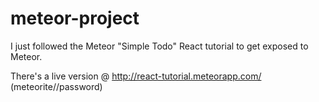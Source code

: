 # meteor-project

I just followed the Meteor "Simple Todo" React tutorial to get exposed to Meteor.

There's a live version @ http://react-tutorial.meteorapp.com/ (meteorite//password)
